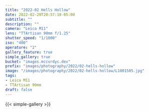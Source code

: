 ```yaml
---
title: "2022-02 Hells Hollow"
date: 2022-02-20T20:57:18-05:00
subtitle: ""
description: ""
camera: "Leica M11"
lens: "TTArtisan 90mm f/1.25"
shutter_speed: "1/1000"
iso: "400"
aperature: "2"
gallery_feature: true
simple_gallery: true
bucket: "images.mccurdyc.dev"
prefix: "images/photography/2022/02-hells-hollow"
image: "/images/photography/2022/02-hells-hollow/L1001505.jpg"
tags:
- Leica M11
- TTArtisan 90mm
draft: false
---
```


{{< simple-gallery >}}
